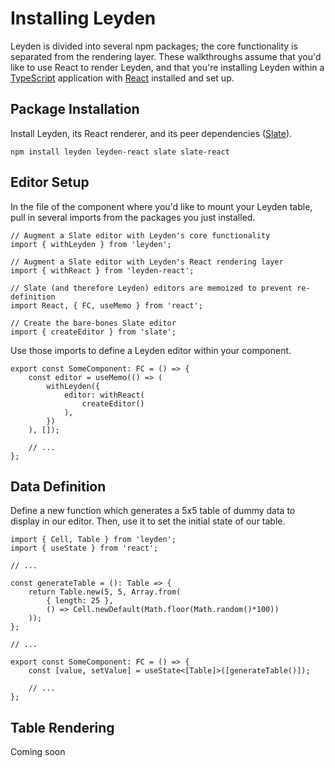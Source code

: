 # Installing Leyden

Leyden is divided into several npm packages; the core functionality is separated from the rendering layer. These walkthroughs assume that you'd like to use React to render Leyden, and that you're installing Leyden within a [TypeScript][typescript] application with [React][react] installed and set up.

## Package Installation

Install Leyden, its React renderer, and its peer dependencies ([Slate][slate]).

```text
npm install leyden leyden-react slate slate-react
```

## Editor Setup

In the file of the component where you'd like to mount your Leyden table, pull in several imports from the packages you just installed.

```tsx
// Augment a Slate editor with Leyden's core functionality
import { withLeyden } from 'leyden';

// Augment a Slate editor with Leyden's React rendering layer 
import { withReact } from 'leyden-react';

// Slate (and therefore Leyden) editors are memoized to prevent re-definition
import React, { FC, useMemo } from 'react';

// Create the bare-bones Slate editor
import { createEditor } from 'slate';
```

Use those imports to define a Leyden editor within your component.

```tsx
export const SomeComponent: FC = () => {
    const editor = useMemo(() => (
        withLeyden({
            editor: withReact(
                createEditor()
            ),
        })
    ), []);

    // ...
};
```

## Data Definition

Define a new function which generates a 5x5 table of dummy data to display in our editor. Then, use it to set the initial state of our table.

```tsx
import { Cell, Table } from 'leyden';
import { useState } from 'react';

// ...

const generateTable = (): Table => {
    return Table.new(5, 5, Array.from(
        { length: 25 },
        () => Cell.newDefault(Math.floor(Math.random()*100))
    ));
};

// ...

export const SomeComponent: FC = () => {
    const [value, setValue] = useState<[Table]>([generateTable()]);

    // ...
};
```

## Table Rendering

Coming soon

[react]: https://reactjs.org/
[slate]: https://github.com/ianstormtaylor/slate
[typescript]: https://www.typescriptlang.org/
